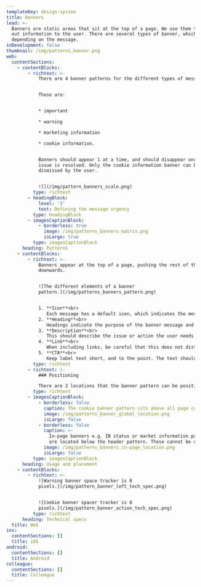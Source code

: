 ```yaml
---
templateKey: design-system
title: Banners
lead: >-
  Banners are static areas that sit at the top of a page. We use them to call
  out information to the user. There are several types of banner, which vary
  depending on the message.
inDevelopment: false
thumbnail: /img/patterns_banner.png
web:
  contentSections:
    - contentBlocks:
        - richtext: >-
            There are 4 banner patterns for the different types of messages.


            These are:


            * important

            * warning

            * marketing information

            * cookie information.


            Banners should appear 1 at a time, and should disappear once the
            issue is resolved. Only the cookie information banner can be
            dismissed by the user.


            ![](/img/pattern_banners_scale.png)
          type: richtext
        - headingBlock:
            level: '3'
            text: Defining the message urgency
          type: headingBlock
        - imagesCaptionBlock:
            - borderless: true
              image: /img/patterns_banners_matrix.png
              isLarge: true
          type: imagesCaptionBlock
      heading: Patterns
    - contentBlocks:
        - richtext: >-
            Banners appear at the top of a page, pushing the rest of the content
            downwards.


            ![The different elements of a banner
            pattern.](/img/patterns_banners_pattern.png)


            1. **Icon**<br>
               Each message has a default icon, which indicates the message type.
            2. **Heading**<br>
               Headings indicate the purpose of the banner message and must not be changed.
            3. **Description**<br>
               This should describe the issue or action the user needs to take, if any.
            4. **Link**<br>
               When including links, be careful that this does not distract the user from their onward journey.
            5. **CTA**<br>
               Keep label text short, and to the point. The text should always explain either the destination of the CTA or the purpose of the button.
          type: richtext
        - richtext: |-
            ### Positioning

            There are 2 locations that the banner pattern can be positioned.
          type: richtext
        - imagesCaptionBlock:
            - borderless: false
              caption: The cookie banner pattern sits above all page content.
              image: /img/patterns_banner_global_location.png
              isLarge: false
            - borderless: false
              caption: >-
                In-page banners e.g. IB status or market information patterns
                are located below the header pattern. These cannot be dismissed.
              image: /img/patterns_banners_in-page_location.png
              isLarge: false
          type: imagesCaptionBlock
      heading: Usage and placement
    - contentBlocks:
        - richtext: >-
            ![Warning banner space tracker is 8
            pixels.](/img/pattern_banner_left_tech_spec.png)


            ![Cookie banner spacer tracker is 8
            pixels.](/img/pattern_banner_action_tech_spec.png)
          type: richtext
      heading: Technical specs
  title: Web
ios:
  contentSections: []
  title: iOS
android:
  contentSections: []
  title: Android
colleague:
  contentSections: []
  title: Colleague
---
```


